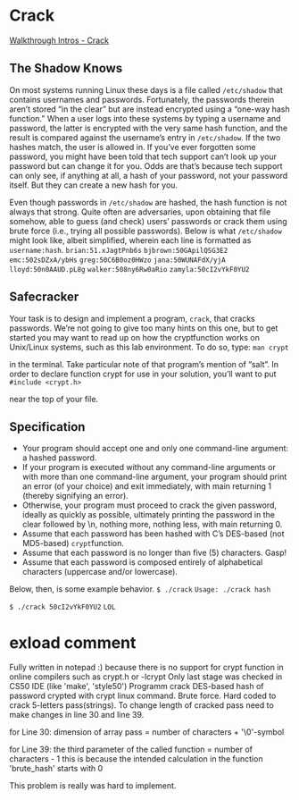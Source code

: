 # Crack

[Walkthrough Intros - Crack](https://youtu.be/NkUf9vj1iFA)

## The Shadow Knows

On most systems running Linux these days is a file called `/etc/shadow` that contains usernames and passwords. Fortunately, the passwords therein aren’t stored “in the clear” but are instead encrypted using a “one-way hash function.” When a user logs into these systems by typing a username and password, the latter is encrypted with the very same hash function, and the result is compared against the username’s entry in `/etc/shadow`. If the two hashes match, the user is allowed in. If you’ve ever forgotten some password, you might have been told that tech support can’t look up your password but can change it for you. Odds are that’s because tech support can only see, if anything at all, a hash of your password, not your password itself. But they can create a new hash for you.

Even though passwords in `/etc/shadow` are hashed, the hash function is not always that strong. Quite often are adversaries, upon obtaining that file somehow, able to guess (and check) users’ passwords or crack them using brute force (i.e., trying all possible passwords). Below is what `/etc/shadow` might look like, albeit simplified, wherein each line is formatted as `username:hash`.
`brian:51.xJagtPnb6s`
`bjbrown:50GApilQSG3E2`
`emc:502sDZxA/ybHs`
`greg:50C6B0oz0HWzo`
`jana:50WUNAFdX/yjA`
`lloyd:50n0AAUD.pL8g`
`walker:508ny6Rw0aRio`
`zamyla:50cI2vYkF0YU2`

## Safecracker

Your task is to design and implement a program, `crack`, that cracks passwords. We’re not going to give too many hints on this one, but to get started you may want to read up on how the cryptfunction works on Unix/Linux systems, such as this lab environment. To do so, type:
`man crypt`

in the terminal. Take particular note of that program’s mention of “salt”.
In order to declare function crypt for use in your solution, you’ll want to put
`#include <crypt.h>`

near the top of your file.

## Specification

* Your program should accept one and only one command-line argument: a hashed password.
* If your program is executed without any command-line arguments or with more than one command-line argument, your program should print an error (of your choice) and exit immediately, with main returning 1 (thereby signifying an error).
* Otherwise, your program must proceed to crack the given password, ideally as quickly as possible, ultimately printing the password in the clear followed by \n, nothing more, nothing less, with main returning 0.
* Assume that each password has been hashed with C’s DES-based (not MD5-based) `crypt`function.
* Assume that each password is no longer than five (5) characters. Gasp!
* Assume that each password is composed entirely of alphabetical characters (uppercase and/or lowercase).

Below, then, is some example behavior.
`$ ./crack`
`Usage: ./crack hash`

`$ ./crack 50cI2vYkF0YU2`
`LOL`



# exload comment
Fully written in notepad :)
because there is no support for crypt function in online compilers such as crypt.h or -lcrypt
Only last stage was checked in CS50 IDE (like 'make', 'style50')
Programm crack DES-based hash of password crypted with crypt linux command.
Brute force.
Hard coded to crack 5-letters pass(strings).
To change length of cracked pass need to make changes in line 30 and line 39.

for Line 30: dimension of array pass = number of characters + '\0'-symbol

for Line 39: the third parameter of the called function = number of characters - 1
this is because the intended calculation in the function 'brute_hash' starts with 0

This problem is really was hard to implement.
